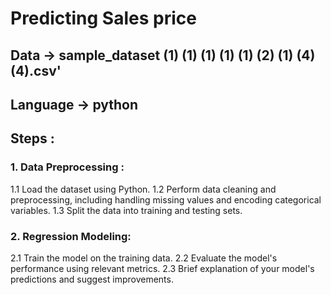 # Predicting Sales price

## Data -> sample_dataset (1) (1) (1) (1) (1) (2) (1) (4) (4).csv'

## Language -> python

## Steps :
### 1. Data Preprocessing :
1.1 Load the dataset using Python.
1.2 Perform data cleaning and preprocessing, including handling missing values and encoding categorical variables.
1.3 Split the data into training and testing sets.

### 2. Regression Modeling:
2.1 Train the model on the training data.
2.2 Evaluate the model's performance using relevant metrics.
2.3 Brief explanation of your model's predictions and suggest improvements.
